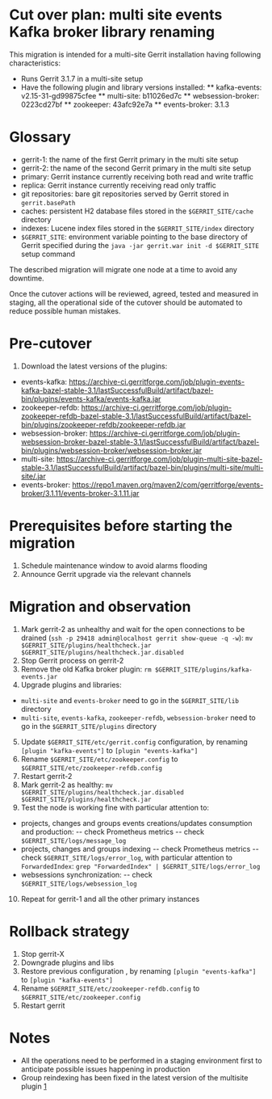 Cut over plan: multi site events Kafka broker library renaming
==

This migration is intended for a multi-site Gerrit installation having following
characteristics:

* Runs Gerrit 3.1.7 in a multi-site setup
* Have the following plugin and library versions installed:
** kafka-events: v2.15-31-gd99875cfee
** multi-site: b11026ed7c
** websession-broker: 0223cd27bf
** zookeeper: 43afc92e7a
** events-broker: 3.1.3

Glossary
==

* gerrit-1: the name of the first Gerrit primary in the multi site setup
* gerrit-2: the name of the second Gerrit primary in the multi site setup
* primary: Gerrit instance currently receiving both read and write traffic
* replica: Gerrit instance currently receiving read only traffic
* git repositories: bare git repositories served by Gerrit stored
  in `gerrit.basePath`
* caches: persistent H2 database files stored in the `$GERRIT_SITE/cache`
  directory
* indexes: Lucene index files stored in the `$GERRIT_SITE/index` directory
* `$GERRIT_SITE`: environment variable pointing to the base directory of Gerrit
  specified during the `java -jar gerrit.war init -d $GERRIT_SITE` setup command

The described migration will migrate one node at a time to avoid any downtime.

Once the cutover actions will be reviewed, agreed, tested and measured in
staging, all the operational side of the cutover should be automated to reduce
possible human mistakes.

Pre-cutover
==

1. Download the latest versions of the plugins:
  - events-kafka: https://archive-ci.gerritforge.com/job/plugin-events-kafka-bazel-stable-3.1/lastSuccessfulBuild/artifact/bazel-bin/plugins/events-kafka/events-kafka.jar
  - zookeeper-refdb: https://archive-ci.gerritforge.com/job/plugin-zookeeper-refdb-bazel-stable-3.1/lastSuccessfulBuild/artifact/bazel-bin/plugins/zookeeper-refdb/zookeeper-refdb.jar
  - websession-broker: https://archive-ci.gerritforge.com/job/plugin-websession-broker-bazel-stable-3.1/lastSuccessfulBuild/artifact/bazel-bin/plugins/websession-broker/websession-broker.jar
  - multi-site: https://archive-ci.gerritforge.com/job/plugin-multi-site-bazel-stable-3.1/lastSuccessfulBuild/artifact/bazel-bin/plugins/multi-site/multi-site/.jar
  - events-broker: https://repo1.maven.org/maven2/com/gerritforge/events-broker/3.1.11/events-broker-3.1.11.jar

Prerequisites before starting the migration
==

1. Schedule maintenance window to avoid alarms flooding
2. Announce Gerrit upgrade via the relevant channels

Migration and observation
==

1. Mark gerrit-2 as unhealthy and wait for the open connections to be drained (`ssh -p 29418 admin@localhost gerrit show-queue -q -w`):
`mv $GERRIT_SITE/plugins/healthcheck.jar $GERRIT_SITE/plugins/healthcheck.jar.disabled`
2. Stop Gerrit process on gerrit-2
3. Remove the old Kafka broker plugin: `rm $GERRIT_SITE/plugins/kafka-events.jar`
4. Upgrade plugins and libraries:
  - `multi-site` and `events-broker` need to go in the `$GERRIT_SITE/lib` directory
  - `multi-site`, `events-kafka`, `zookeeper-refdb`, `websession-broker` need to go in the `$GERRIT_SITE/plugins` directory
5. Update `$GERRIT_SITE/etc/gerrit.config` configuration, by renaming
`[plugin "kafka-events"]` to `[plugin "events-kafka"]`
6. Rename `$GERRIT_SITE/etc/zookeeper.config` to `$GERRIT_SITE/etc/zookeeper-refdb.config`
7. Restart gerrit-2
8. Mark gerrit-2 as healthy:
`mv $GERRIT_SITE/plugins/healthcheck.jar.disabled $GERRIT_SITE/plugins/healthcheck.jar`
9. Test the node is working fine with particular attention to:
- projects, changes and groups events creations/updates consumption and production:
 -- check Prometheus metrics
 -- check `$GERRIT_SITE/logs/message_log`
- projects, changes and groups indexing
 -- check Prometheus metrics
 -- check `$GERRIT_SITE/logs/error_log`, with particular attention to `ForwardedIndex`:
  `grep "ForwardedIndex" | $GERRIT_SITE/logs/error_log`
- websessions synchronization:
 -- check `$GERRIT_SITE/logs/websession_log`
10. Repeat for gerrit-1 and all the other primary instances

Rollback strategy
===

1. Stop gerrit-X
2. Downgrade plugins and libs
3. Restore previous configuration , by renaming
`[plugin "events-kafka"]` to `[plugin "kafka-events"]`
4. Rename `$GERRIT_SITE/etc/zookeeper-refdb.config` to `$GERRIT_SITE/etc/zookeeper.config`
5. Restart gerrit

Notes
==

* All the operations need to be performed in a staging environment first to
  anticipate possible issues happening in production
* Group reindexing has been fixed in the latest version of the multisite plugin [1]

[1]: https://gerrit-review.googlesource.com/c/plugins/multi-site/+/301208
